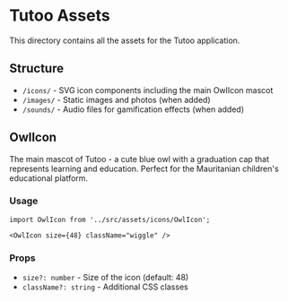 # Tutoo Assets

This directory contains all the assets for the Tutoo application.

## Structure

- `/icons/` - SVG icon components including the main OwlIcon mascot
- `/images/` - Static images and photos (when added)
- `/sounds/` - Audio files for gamification effects (when added)

## OwlIcon

The main mascot of Tutoo - a cute blue owl with a graduation cap that represents learning and education. Perfect for the Mauritanian children's educational platform.

### Usage

```tsx
import OwlIcon from '../src/assets/icons/OwlIcon';

<OwlIcon size={48} className="wiggle" />
```

### Props

- `size?: number` - Size of the icon (default: 48)
- `className?: string` - Additional CSS classes